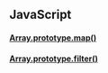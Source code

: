 ## JavaScript


#### [Array.prototype.map()](./contents/map.md)
####  [Array.prototype.filter()](./contents/filter.md)

